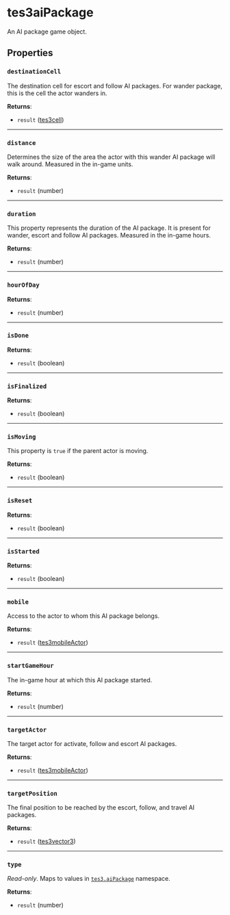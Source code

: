 # tes3aiPackage
<div class="search_terms" style="display: none">tes3aipackage, aipackage</div>

<!---
	This file is autogenerated. Do not edit this file manually. Your changes will be ignored.
	More information: https://github.com/MWSE/MWSE/tree/master/docs
-->

An AI package game object.

## Properties

### `destinationCell`
<div class="search_terms" style="display: none">destinationcell</div>

The destination cell for escort and follow AI packages. For wander package, this is the cell the actor wanders in.

**Returns**:

* `result` ([tes3cell](../../types/tes3cell))

***

### `distance`
<div class="search_terms" style="display: none">distance</div>

Determines the size of the area the actor with this wander AI package will walk around. Measured in the in-game units.

**Returns**:

* `result` (number)

***

### `duration`
<div class="search_terms" style="display: none">duration</div>

This property represents the duration of the AI package. It is present for wander, escort and follow AI packages. Measured in the in-game hours.

**Returns**:

* `result` (number)

***

### `hourOfDay`
<div class="search_terms" style="display: none">hourofday</div>



**Returns**:

* `result` (number)

***

### `isDone`
<div class="search_terms" style="display: none">isdone, done</div>



**Returns**:

* `result` (boolean)

***

### `isFinalized`
<div class="search_terms" style="display: none">isfinalized, finalized</div>



**Returns**:

* `result` (boolean)

***

### `isMoving`
<div class="search_terms" style="display: none">ismoving, moving</div>

This property is `true` if the parent actor is moving.

**Returns**:

* `result` (boolean)

***

### `isReset`
<div class="search_terms" style="display: none">isreset, reset</div>



**Returns**:

* `result` (boolean)

***

### `isStarted`
<div class="search_terms" style="display: none">isstarted, started</div>



**Returns**:

* `result` (boolean)

***

### `mobile`
<div class="search_terms" style="display: none">mobile</div>

Access to the actor to whom this AI package belongs.

**Returns**:

* `result` ([tes3mobileActor](../../types/tes3mobileActor))

***

### `startGameHour`
<div class="search_terms" style="display: none">startgamehour</div>

The in-game hour at which this AI package started.

**Returns**:

* `result` (number)

***

### `targetActor`
<div class="search_terms" style="display: none">targetactor</div>

The target actor for activate, follow and escort AI packages.

**Returns**:

* `result` ([tes3mobileActor](../../types/tes3mobileActor))

***

### `targetPosition`
<div class="search_terms" style="display: none">targetposition</div>

The final position to be reached by the escort, follow, and travel AI packages.

**Returns**:

* `result` ([tes3vector3](../../types/tes3vector3))

***

### `type`
<div class="search_terms" style="display: none">type</div>

*Read-only*. Maps to values in [`tes3.aiPackage`](https://mwse.github.io/MWSE/references/ai-packages/) namespace.

**Returns**:

* `result` (number)

